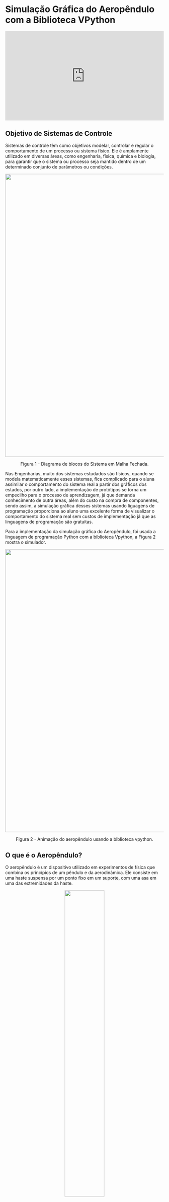 <script type="text/javascript" id="MathJax-script" async
  src="https://cdn.jsdelivr.net/npm/mathjax@3/es5/tex-mml-chtml.js">
</script>


# Simulação Gráfica do Aeropêndulo com a Biblioteca **VPython**


<div style="padding:56.25% 0 0 0;position:relative;"><iframe src="https://player.vimeo.com/video/813595903?h=98af6ee09d&amp;badge=0&amp;autopause=0&amp;player_id=0&amp;app_id=58479" frameborder="0" allow="autoplay; fullscreen; picture-in-picture" allowfullscreen style="position:absolute;top:0;left:0;width:100%;height:100%;" title="demo_simulacao.mp4"></iframe></div><script src="https://player.vimeo.com/api/player.js"></script>

## Objetivo de Sistemas de Controle

Sistemas de controle têm como objetivos modelar, controlar e regular o comportamento de um processo ou sistema físico. Ele é amplamente utilizado em diversas áreas, como engenharia, física, química e biologia, para garantir que o sistema ou processo seja mantido dentro de um determinado conjunto de parâmetros ou condições.

<center>
<div class="figure" >
  <img src="utils/sistema_aeropendulo_malha_fechada.svg"
       width="900">  
  <p>Figura 1 - Diagrama de blocos do Sistema em Malha Fechada.</p>
</div>
</center>

Nas Engenharias, muito dos sistemas estudados são físicos, quando se modela matematicamente esses sistemas, fica complicado para o aluna assimilar o comportamento do sistema real a partir dos gráficos dos estados, por outro lado, a implementação de protótipos se torna um empecilho para o processo de aprendizagem, já que demanda conhecimento de outra áreas, além do custo na compra de componentes, sendo assim, a simulação gráfica desses sistemas usando liguagens de programação proporciona ao aluno uma excelente forma de visualizar o comportamento do sistema real sem custos de implementação já que as linguagens de programação são gratuitas.

Para a implementação da simulação gráfica do Aeropêndulo, foi usada a linguagem de programação Python com a biblioteca Vpython, a Figura 2 mostra o simulador.

<center>
<div class="figure" >
  <img src="utils/simulacao.png"
       width="900">  
  <p>Figura 2 - Animação do aeropêndulo usando a biblioteca vpython.</p>
</div>
</center>


## O que é o Aeropêndulo?

O aeropêndulo é um dispositivo utilizado em experimentos de física que combina os princípios de um pêndulo e da aerodinâmica. Ele consiste em uma haste suspensa por um ponto fixo em um suporte, com uma asa em uma das extremidades da haste.


<center>
<div class="figure" >
  <img src="https://www.researchgate.net/profile/Giuseppe-Habib/publication/281578300/figure/fig1/AS:779421346709519@1562839938541/a-Aeropendulum-photo-b-schematic-physical-model.gif"
       width="50%">  
  <p>Figura 2 - Aeropêndulo.</p>
</div>
</center>


Quando o aeropêndulo é movido para um lado, a força da gravidade faz com que a haste comece a oscilar em torno do ponto de suspensão. A asa no final da haste também gera uma força aerodinâmica que pode afetar o movimento do pêndulo. A interação entre as forças gravitacionais e aerodinâmicas faz com que o aeropêndulo execute movimentos complexos e interessantes.

<br>

---

<br>

# Modelagem e Simulação Aeropêndulo

<center>
<div class="figure" >
  <img src="utils/aeropendulo.png"
       width="60%"> 
  <p>Figura 3 - Diagrama esquemático do Aeropêndulo.</p>
</div>
</center>

Usando as leis de Newton e momentos angulares podemos encontrar o modelo matemático que descreve a dinâmica do aeropêndulo, assim, temos a equação $$(01)$$ que modela o sistema em questão.

$$
\begin{align}
 T &= J\ddot{\theta} + c\dot{\theta} +mgd\sin{(\theta)} \tag{01}\\
\end{align}
$$


Queremos controlar o ângulo do braço do aeropêndulo a partir da tensão aplicada aos terminais do motor, assim,devemos encontrar uma relação entre a tensão $$V$$ nos terminais do motor e o empuxo $$T$$ gerado pela hélice, essa relação é não linear, porém é possível aproximar por uma relação linear, como mostra a expressão $$(02)$$.

$$
\begin{align}
    T &\approx K_mV \tag{02} \\
    K_mV &= J\ddot{\theta} + c\dot{\theta} +mgd\sin{(\theta)} \tag{03}
\end{align}
$$


<center>
<div class="figure" >
  <img src="utils/diagrama_bloco_aeropendulo_nao_linear.svg"
       width="90%"> 
  <p>Figura 2 - Diagrama de blocos do modelo do Aeropêndulo.</p>
</div>
</center>

$$
\begin{align}
    \dot{x_2} &= x_1 \tag{04} \\
    \dot{x_1}J &= - x_1c - mgdsen(x_2) + VK_m \tag{05} \\
    \dot{x_1} &= \dfrac{- x_1c - mgdsen(x_2) + VK_m}{J} \tag{06}
\end{align}
$$


Onde:

<div>
<ul>
  <li><b>T</b>: Empuxo gerado pela hélice;</li>
  <li><b>J</b>: Momento de inércia;</li>
  <li><b>θ</b>: posição angular do Aeropêndulo;</li>
  <li><b>c</b>: coeficiente de amortecimento viscoso;</li>
  <li><b>m</b>: peso do Aeropêndulo;</li>
  <li><b>d</b>: a distância entre o centro de massa e o ponto de pivô;</li>
  <li><b>V</b>: Tensão de Entrada do Motor CC Série;</li>
  <li><b>Km</b>: Relação entre o torque e a tensão;</li>
  <li><b>x1 e x2</b>: Estados do Sistema;</li>
</ul>
</div>

<br><br>

## Linearização do Sistema

Uma das técnicas de linearização quando se tem sistemas não lineares que a componente não linear é o seno ou cosseno é  considerar o seno ou cosseno sendo o valor do próprio ângulo, isso funciona bem para pequenas variações em torno do ângulo, aplicando essa técnica ao modelo do aeropêndulo, temos a equação $$(07)$$.

$$
\begin{align}
    K_mV &= J\ddot{\theta} + c\dot{\theta} +mgd\theta \tag{07}\\
\end{align}
$$

Aplicando a transformada de Laplace, temos:

$$
\begin{align}
    K_mV(s) &= s^2J\theta(s) + sc\theta(s) +mgd\theta(s) \tag{08}\\
    K_mV(s) &= (s^2J + sc +mgd)\theta(s) \tag{09}\\
    \frac{\theta(s)}{K_mV(s)} &= \frac{1}{s^2J + sc +mgd} \tag{10}\\
    \frac{\theta(s)}{K_mV(s)} &= \frac{1/J}{s^2 + sc/J +mgd/J} \tag{11}\\
    \frac{\theta(s)}{V(s)} &= \frac{K_m/J}{s^2 + sc/J +mgd/J} \tag{12}
\end{align}
$$

<br>

## Sistema no Espaço de Estados


### Forma Canônica de Controlador

$$
\begin{align}
    x_1&=\theta \quad x_2=\dot{\theta} \quad x_2 = \dot{x_1}
\end{align}
$$

$$
\begin{bmatrix}
    \dot{x}_1 \\
    \dot{x}_2
\end{bmatrix}=
\begin{bmatrix}
    0             & 1\\
    -\frac{mgd}{J} & -\frac{c}{J}
\end{bmatrix}\cdot 
\begin{bmatrix}
    x_1 \\
    x_2
\end{bmatrix}+
\begin{bmatrix}
    0 \\
    \frac{K_m}{J}
\end{bmatrix}\cdot u
$$

$$
Y= \begin{bmatrix}
    1 & 0
\end{bmatrix} \cdot
\begin{bmatrix}
    0 \\
    \frac{K_m}{J}
\end{bmatrix} + 0
$$


### Parâmetros para Simulação


Para simulação foi usado os parâmetros do artigo $$[1]$$.

$$
\begin{align}
  \begin{array}{|c|c|}                                        \hline
  \text { Parâmetros do Aeropêndulo } & \text{Valores}      \\ \hline
  K_m     &   0,0296                                        \\ \hline
  d       &   0,03m                                         \\ \hline
  J       &   0,0106 Kgm^2                                  \\ \hline
  m       &   0,36 m                                        \\ \hline
  g       &   9,8 m/s^2                                     \\ \hline
  c       &   0,0076 Nms/rad                                \\ \hline
  \end{array}
\end{align}
$$

<br>

## Resposta ao degrau usando Python

Para realizar a simulação da resposta ao degrau foi usado Python com o auxílio das bibliotecas numpy, matplotlib e control, sendo que as bibliotecas numpy e matplotlib são usada para criar as matrizes A, B, C e D e plotar a resposta do do sistema, respectivamente, já a biblioteca control é usada para criar o sistema no espaço de estados e obter a função de transferência, além disso, é possível obter a resposta ao degrau usando a função **step** da biblioteca control, que recebe como parâmetro o sistema criado anteriormente, no espaço de estados ou função de transferência.

### Importando as bibliotecas Python usadas


```python
import numpy as np
import matplotlib.pyplot as plt
import control as ct

plt.style.use("ggplot")
```

Variáveis com os parâmetros para simulação do modelo.

```python
K_m = 0.0296
m = 0.36
d = 0.03
J = 0.0106
g = 9.8
c = 0.0076
```

Matrizes NumPy do sistema no espaço de estados

```python
A = np.array([[0, 1],
              [-(m*g*d)/J, -(c/J)]])

B = np.array([[0, K_m/J]]).T

C = np.array([1, 0])

D = 0
```

<br>

### Sistema no Espaço de Estados

<br>

Para criar o sistema no espaço de estados, foi usado a biblioteca Python, **control**, essa biblioteca permite criar um sistema no espaço de estados a partir das matrizes **A**, **B**, **C**, **D**

```python
sys = ct.ss(A, B, C, D)
print(sys)
```

### Obtendo a Função de Transferência a partir do Espaço de Estados

Para obter a função de transferência a partir do sistema no espaço de estados, a biblioteca control implementa uma função, ct.ss2tf(sys), que recebe como parâmetro, o sistema no espaço de estados e retorna a função de transferência.

```python
Gs = ct.ss2tf(sys)
Gs
```

### Informações do sistema em malha aberta

Antes de realizar a simulação em malha aberta, é interessante observar as características do sistema, para isso, a biblioteca control implementa algumas função.

#### Explicando as diferentes funções da biblioteca control

A função **ct.step_info()** recebe como parâmetro o sistema no espaço de estados ou uma função de transferência e retorna as características do sistema, para esse exemplo, ao aplicar a função ela retorna diversas características, exemplo:

<ul>
  <li><b>Tempo de acomodação</b> ->    'SettlingTime': 10.308519357198815'</li>
  <li><b>Ultrapassagem Percentual</b> -> 'Overshoot': 69.54106137593485,</li>
  <li><b>Tempo de Subida</b> ->  'RiseTime': 0.396481513738416</li>
</ul>

```python
ct.step_info(sys)
```

**saída:**

```
{'RiseTime': 0.396481513738416,
 'SettlingTime': 10.308519357198815,
 'SettlingMin': 0.14343794449344063,
 'SettlingMax': 0.47415111647086844,
 'Overshoot': 69.54106137593485,
 'Undershoot': 0,
 'Peak': 0.47415111647086844,
 'PeakTime': 1.0308519357198815,
 'SteadyStateValue': 0.2796674225245654}
```

A função **ct.damp()** recebe como argumento o sistema no espaço de estados ou a função de transferência e retorna os Autovalores, amortecimento e frequência natural para cada polo do sistema.

```python
ct.damp(sys);
```

**saída:**

```
_____Eigenvalue______ Damping___ Frequency_
   -0.3585    +3.139j     0.1135       3.16
   -0.3585    -3.139j     0.1135       3.16
```

A função **ct.poles()** recebe como argumento o sistema no espaço de estados ou a função de transferência e retorna os polos do sistema, para esse caso o sistema é de segunda ordem, pois possui dois pólos.

```python
ct.poles(sys)
```

**saída:**

```
array([-0.35849057+3.13948884j, -0.35849057-3.13948884j])
```

A função **ct.zeros()** recebe como argumento o sistema no espaço de estados ou a função de transferência e retorna os zeros do sistema. para esse caso o sistema não possui zeros.

```python
ct.zeros(sys)
```

**saída:**

```
array([], dtype=float64)
```

#### Resposta ao degrau

```python
t, yout = ct.step_response(Gs)

fig, ax = plt.subplots(figsize=(6, 3.5))
ax.set_title("Aeropêndulo em Malha Aberta")
ax.set_ylabel("Ângulo (Graus°)")
ax.set_xlabel("Tempo (s)")
ax.plot(t, np.rad2deg(yout))
plt.show()
```

**Saída:**

<center>
<div class="figure" >
  <img src="utils/simu_malha_aberta.svg"
       width="800"> 
</div>
</center>


<br><br>


## Controlador projetado usando LGR com auxílio do Matlab


Para fins de teste foi projetado um controlador simples usando o matlab e encontrada a função de transferência com o auxílio da biblioteca Control, por fim foi obtida a equação de diferenças para implementar o controlador no simulador.


<center>
<div class="figure" >
  <img src="utils/sistema_aeropendulo_malha_fechada.svg"
       width="90%"> 
  <p>Figura 3 - Diagrama de blocos do Sistema em Malha Fechada.</p>
</div>
</center>


### Função de Transferência do Controlador


$$
\begin{align}

C(s) &= \frac{0,2126s + 0,7893}{s} \tag{13}

\end{align}
$$

**Função de Transferência do Controlador usando a biblioteca Control do Python**

```python
numc = np.array([0.2126, 0.7893])
denc = np.array([1, 0])

Cs = ct.tf(numc, denc)
print(Cs)
```

**saída:**

$$
\dfrac{0.2126 s + 0.7893}{s}
$$

### Simulação do Sistema em Malha Fechada

```python
Fs = ct.series(Gs, Cs)
Hs = ct.feedback(Fs, 1, sign=-1)
Hs
```

**saída:**

$$
\dfrac{0.5937s+2.204}{s^3 +0.717s^2+10.58s+2.204}
$$


### Resposta ao degrau unitário

```python
t, yout = ct.step_response(Hs)

plt.rc('xtick', labelsize=7)
plt.rc('ytick', labelsize=7)

fig, ax = plt.subplots(figsize=(7, 4))
ax.set_title("Aeropêndulo em Malha Fechada", fontsize=10)
ax.set_ylabel("Ângulo (Graus°)", fontsize=8)
ax.set_xlabel("Tempo (s)", fontsize=8)
ax.plot([0, 0, t[-1]], [0, 1, 1], "--", lw=1,
        label="Sinal Degrau Unitário U(S)")
ax.plot(t, yout, lw=1., label="Sinal de Saída Y(S)")
ax.legend(fontsize=7)
plt.show()
```

**saída:**

<center>
<div class="figure" >
  <img src="utils/simu_malha_fechada.svg"
       width="800"> 
</div>
</center>


Ao analisar o sistema com o controlador, temos que o sistema não possui erro em regime permanente e seu overshoot é zero, no entanto, para que esses requisitos fossem obtidos ouve um aumento no tempo de acomodação.

<br>

## Função de Transferência Discreta C(z)

Para discretizar o sistema foi usado um período de amostragem de 0,01s.

```python
from control.matlab import c2d

Cz = c2d(Cs, Ts=0.01, method="tustin")
Cz
```

$$
\dfrac{0.2165 z + 0.2087}{z-1} \quad dt = 0.01
$$

$$
\begin{align}
    C(z) &= \dfrac{0,2165z −0,2087}{z-1} \tag{14}\\
         &= \dfrac{0,2165z −0,2087}{z-1} \cdot \dfrac{z^{-1}}{z^{-1}} \tag{15}\\
         &= \dfrac{0,2165 − 0,2087z^{-1}}{1-z^{-1}} \tag{16}\\
\end{align}

$$

#### Encontrando a equação de diferenças do controlador

$$
\begin{align}

C(z) &= \dfrac{U(z)}{E(z)} \tag{20}

\end{align}

$$

onde:

$$
\begin{align}
  U(z) &= Z\{u[k]\} \tag{17}\\
  E(z) &= Z\{e[k]\} \tag{18}
\end{align}
$$

$$
\begin{align}
  \dfrac{U(z)}{E(z)} &= \dfrac{0,2165 − 0,2087z^{-1}}{1-z^{-1}} \tag{19}\\
  (1-z^{-1})U(z) &= (0,2165 − 0,2087z^{-1})E(z) \tag{20}\\
  U(z)-z^{-1}U(z) &= 0,2165E(z) − 0,2087z^{-1}E(z) \tag{21}\\
  Z^{-1}\{U(z)-z^{-1}U(z)\} &= Z^{-1}\{0,2165E(z) − 0,2087z^{-1}E(z)\} \tag{22}\\
  u[k] − u[k − 1] &= 0,2165e[k] − 0,2087e[k − 1] \tag{23}\\
  u[k] &= u[k − 1] + 0,2165e[k] − 0,2087e[k − 1] \tag{24}
\end{align}
$$

Agora é possível implementar uma classe python para o controlador a partir da equação de diferenças.

$$
\begin{align}
  u[k] &= u[k − 1] + 0,2165e[k] − 0,2087e[k − 1] \tag{25}
\end{align}
$$

com a função de diferenças encontrada, agora é possível implementa-la usando python e fecha a malha com o controlador para simular, essa lógica está implementada no simulador.

<br>

___

<br>

# Referências

<dl>
<dt></dt>
<dd><b>[1.]</b> JOB, Mila Mary; JOSE, P. Subha Hency. <b> Modeling and control of mechatronic aeropendulum.</b> In: 2015 International Conference on Innovations in Information, Embedded and Communication Systems (ICIIECS). IEEE, 2015. p. 1-5.</dd>

<br>

<dd><b>[2.]</b> Silva. Yago. <b> Projeto, construção e controle de um aeropêndulo
</b>. Centro de Engenharia Elétrica e Informática, Departamento de Engenharia Elétrica e Informática, Universidade Federal de Campina Grande - UFCG, 2018.</dd>

<br>

<dd><b>[3.]</b> MOHAMMADBAGHERI, Amin; YAGHOOBI, Mahdi. <b>A new approach to control a driven pendulum with PID method.</b> In: 2011 UkSim 13th International Conference on Computer Modelling and Simulation. IEEE, 2011. p. 207-211.</dd>

<dd><b>[4.]</b> SILVA, Yago Luiz Monteiro et al. <b>Projeto, construção e controle de um aeropêndulo<b>. 2018.</dd>

</dl>
